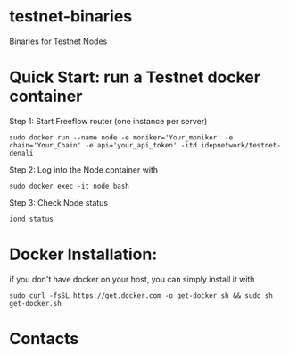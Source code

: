 # testnet-binaries
Binaries for Testnet Nodes



# Quick Start: run a Testnet docker container #

Step 1: Start Freeflow router (one instance per server)
```
sudo docker run --name node -e moniker='Your_moniker' -e chain='Your_Chain' -e api='your_api_token' -itd idepnetwork/testnet-denali
```

Step 2: Log into the Node container with
```
sudo docker exec -it node bash
```
Step 3: Check Node status
```
iond status
```

# Docker Installation: #
if you don't have docker on your host, you can simply install it with
```
sudo curl -fsSL https://get.docker.com -o get-docker.sh && sudo sh get-docker.sh
```

# Contacts #
